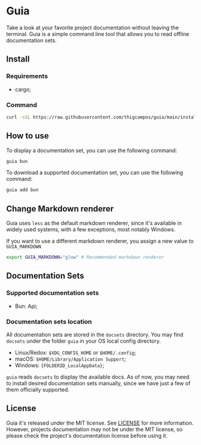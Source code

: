 # Guia

Take a look at your favorite project documentation without leaving the terminal.
Guia is a simple command line tool that allows you to read offline documentation
sets.

## Install

### Requirements

- cargo;

### Command

```sh
curl -sSL https://raw.githubusercontent.com/thigcampos/guia/main/install.sh | bash -
```

## How to use

To display a documentation set, you can use the following command:

```sh
guia bun 
```

To download a supported documentation set, you can use the following command:

```sh
guia add bun
```

## Change Markdown renderer

Guia uses `less` as the default markdown renderer, since it's available
in widely used systems, with a few exceptions, most notably Windows.

If you want to use a different markdown renderer, you assign a new value to `GUIA_MARKDOWN`

```sh
export GUIA_MARKDOWN="glow" # Recommended markdown renderer
```

## Documentation Sets

### Supported documentation sets

- Bun: Api;

### Documentation sets location

All documentation sets are stored in the `docsets` directory. You may find
`docsets` under the folder `guia` in your OS local config directory.

- Linux/Redox: `$XDG_CONFIG_HOME` or `$HOME/.config`;
- macOS: `$HOME/Library/Application Support`;
- Windows: `{FOLDERID_LocalAppData}`;

`guia` reads `docsets` to display the available docs. As of now,
you may need to install desired documentation sets manually,
since we have just a few of them officially supported.

## License

Guia it's released under the MIT license. See [LICENSE](LICENSE) for more information.
However, projects documentation may not be under the MIT license, so please
check the project's documentation license before using it.
